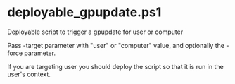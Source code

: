 # deployable_gpupdate.ps1
Deployable script to trigger a gpupdate for user or computer

Pass -target parameter with "user" or "computer" value, and optionally the -force parameter. 

If you are targeting user you should deploy the script so that it is run in the user's context. 
